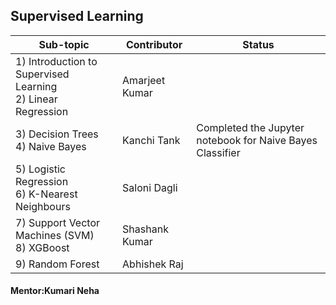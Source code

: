 ## Supervised Learning

| Sub-topic                                                      | Contributor    |Status|
|-|-|-|
| 1) Introduction to Supervised Learning<br>2) Linear Regression | Amarjeet Kumar |  |
| 3) Decision Trees<br>4) Naive Bayes                            | Kanchi Tank    | Completed the Jupyter notebook for Naive Bayes Classifier |
| 5) Logistic Regression<br>6) K-Nearest Neighbours              | Saloni Dagli   |  |
| 7) Support Vector Machines (SVM)<br>8) XGBoost                 | Shashank Kumar |  |
| 9) Random Forest                                               | Abhishek Raj   |  |

#### Mentor:Kumari Neha
